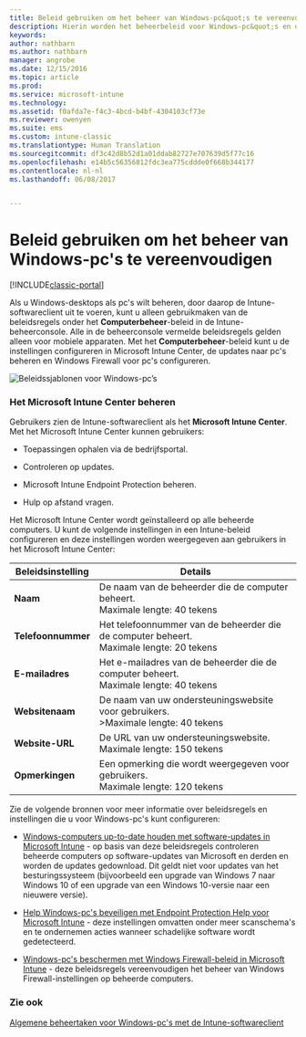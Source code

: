 ```yaml
---
title: Beleid gebruiken om het beheer van Windows-pc&quot;s te vereenvoudigen
description: Hierin worden het beheerbeleid voor Windows-pc&quot;s en de instellingen voor Microsoft Intune Center beschreven.
keywords: 
author: nathbarn
ms.author: nathbarn
manager: angrobe
ms.date: 12/15/2016
ms.topic: article
ms.prod: 
ms.service: microsoft-intune
ms.technology: 
ms.assetid: f0afda7e-f4c3-4bcd-b4bf-4304103cf73e
ms.reviewer: owenyen
ms.suite: ems
ms.custom: intune-classic
ms.translationtype: Human Translation
ms.sourcegitcommit: df3c42d8b52d1a01ddab82727e707639d5f77c16
ms.openlocfilehash: e14b5c56356812fdc3ea775cddde0f668b344177
ms.contentlocale: nl-nl
ms.lasthandoff: 06/08/2017


---
```


# <a name="use-policies-to-simplify-windows-pc-management"></a>Beleid gebruiken om het beheer van Windows-pc's te vereenvoudigen

[!INCLUDE[classic-portal](../includes/classic-portal.md)]

Als u Windows-desktops als pc's wilt beheren, door daarop de Intune-softwareclient uit te voeren, kunt u alleen gebruikmaken van de beleidsregels onder het **Computerbeheer**-beleid in de Intune-beheerconsole. Alle in de beheerconsole vermelde beleidsregels gelden alleen voor mobiele apparaten. Met het **Computerbeheer**-beleid kunt u de instellingen configureren in Microsoft Intune Center, de updates naar pc's beheren en Windows Firewall voor pc's configureren.

![Beleidssjablonen voor Windows-pc’s](../media/pc_policy_template.png)

### <a name="manage-the-microsoft-intune-center"></a>Het Microsoft Intune Center beheren
Gebruikers zien de Intune-softwareclient als het **Microsoft Intune Center**. Met het Microsoft Intune Center kunnen gebruikers:

-   Toepassingen ophalen via de bedrijfsportal.

-   Controleren op updates.

-   Microsoft Intune Endpoint Protection beheren.

-  Hulp op afstand vragen.

Het Microsoft Intune Center wordt geïnstalleerd op alle beheerde computers. U kunt de volgende instellingen in een Intune-beleid configureren en deze instellingen worden weergegeven aan gebruikers in het Microsoft Intune Center:

|Beleidsinstelling|Details|
|------------------|--------------------|
|**Naam**|De naam van de beheerder die de computer beheert.<br />Maximale lengte: 40 tekens|
|**Telefoonnummer**|Het telefoonnummer van de beheerder die de computer beheert.<br />Maximale lengte: 20 tekens|
|**E-mailadres**|Het e-mailadres van de beheerder die de computer beheert.<br />Maximale lengte: 40 tekens|
|**Websitenaam**|De naam van uw ondersteuningswebsite voor gebruikers.<br />>Maximale lengte: 40 tekens|
|**Website-URL**|De URL van uw ondersteuningswebsite.<br />Maximale lengte: 150 tekens|
|**Opmerkingen**|Een opmerking die wordt weergegeven voor gebruikers.<br />Maximale lengte: 120 tekens|

Zie de volgende bronnen voor meer informatie over beleidsregels en instellingen die u voor Windows-pc's kunt configureren:

- [Windows-computers up-to-date houden met software-updates in Microsoft Intune](keep-windows-pcs-up-to-date-with-software-updates-in-microsoft-intune.md) - op basis van deze beleidsregels controleren beheerde computers op software-updates van Microsoft en derden en worden de updates gedownload. Dit geldt niet voor updates van het besturingssysteem (bijvoorbeeld een upgrade van Windows 7 naar Windows 10 of een upgrade van een Windows 10-versie naar een nieuwere versie).

- [Help Windows-pc's beveiligen met Endpoint Protection Help voor Microsoft Intune](help-secure-windows-pcs-with-endpoint-protection-for-microsoft-intune.md) - deze instellingen omvatten onder meer scanschema's en te ondernemen acties wanneer schadelijke software wordt gedetecteerd.

- [Windows-pc's beschermen met Windows Firewall-beleid in Microsoft Intune](help-protect-windows-pcs-using-windows-firewall-policies-in-microsoft-intune.md) - deze beleidsregels vereenvoudigen het beheer van Windows Firewall-instellingen op beheerde computers.


### <a name="see-also"></a>Zie ook

[Algemene beheertaken voor Windows-pc's met de Intune-softwareclient](common-windows-pc-management-tasks-with-the-microsoft-intune-computer-client.md)

